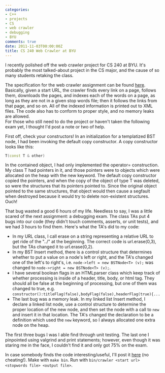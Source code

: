```yaml
---
categories:
- C++
- projects
- CS
- web crawler
- debugging
- BYU
comments: true
date: 2011-11-03T00:00:00Z
title: CS 240 Web Crawler at BYU
---
```


I recently polished off the web crawler project for CS 240 at BYU. It's probably the most talked-about project in the CS major, and the cause of so many students retaking the class.

The specification for the web crawler assignment can be found [here](http://students.cs.byu.edu/~cs240ta/fall2011/projects/crawler/). Basically, given a start URL, the crawler finds every link on a page, follows them, downloads the pages, and indexes each of the words on a page, as long as they are not in a given stop words file; then it follows the links from that page, and so on. All of the indexed information is printed out to XML files. The code also has to conform to proper style, and no memory leaks are allowed.<br />For those who still need to do the project or haven't taken the following exam yet, I thought I'd post a note or two of help.

First off, check your constructors! In an initialization for a templatized BST node, I had been invoking the default copy constructor. A copy constructor looks like this:

```cpp
T(const T & other)
```

In the contained object, I had only implemented the operator= construction. My class T had pointers in it, and those pointers were to objects which were allocated on the heap with the new keyword. The default copy constructor copied the pointers, and when the copy of the object of type T was deleted, so were the structures that its pointers pointed to. Since the original object pointed to the same structures, that object would then cause a segfault when destroyed because it would try to delete non-existent structures. Ouch!

That bug wasted a good 6 hours of my life. Needless to say, I was a little scared of the next assignment: a debugging exam. The class TAs put 4 bugs into our code (they didn't touch comments, asserts, or unit tests), and we had 3 hours to find them. Here's what the TA's did to my code:

 * In my URL class, I call erase on a string representing a relative URL to get ride of the "../" at the beginning. The correct code is url.erase(0,3), but the TAs changed it to url.erase(0,2).
 * In my BST Insert method, there is a control structure that determines whether to put a value on a node's left or right, and the TA's changed one of the left's to right's, i.e. `node->left = new BSTNode<T> (v);` was changed to `node->right = new BSTNode<T> (v);`.
 * I have several boolean flags in an HTMLparser class which keep track of whether processing is inside of a header, title, body, or html tag. They should all be false at the beginning of processing, but one of them was changed to true, e.g. `constructor():titleFlag(false),bodyFlag(false),headerFlag(true){...`
 * The last bug was a memory leak. In my linked list Insert method, I declare a linked list node, use a control structure to determine the proper location of the new node, and then set the node with a call to `new` and insert it in that location. The TA's changed the declaration to be a definition which used the `new` keyword, so I always allocated one extra node on the heap.

The first three bugs I was I able find through unit testing. The last one I pinpointed using valgrind and print statements; however, even though it was staring me in the face, I couldn't find it and only got 75% on the exam.

In case somebody finds the code interesting/useful, I'll post it [here](https://sites.google.com/site/complingfiles/files/crawler.7z?attredirects=0&d=1) (no cheating!). Make with `make bin`. Run with `bin/crawler <start url> <stopwords file> <output file>`.
